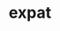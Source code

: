 ---
title: "expat"
layout: cache
categories: [package, develop]
meta: {"versions": ["2.6.2"], "compilers": ["gcc@=10.2.1", "oneapi@=2023.2.0"], "oss": ["amzn2", "centos7"], "platforms": ["linux"], "targets": ["x86_64_v3", "x86_64_v4"], "stacks": ["aws-pcluster-x86_64_v4", "developer-tools-manylinux2014", "root"], "num_specs": 3, "num_specs_by_stack": {"aws-pcluster-x86_64_v4": 2, "root": 3, "developer-tools-manylinux2014": 1}}
spec_details: [{"hash": "kpcbbjnsgunzwkwafrmtklurci4ocgwq", "compiler": "oneapi@=2023.2.0", "versions": ["2.6.2"], "os": "amzn2", "platform": "linux", "target": "x86_64_v4", "variants": ["build_system=autotools", "+libbsd"], "stacks": ["aws-pcluster-x86_64_v4", "root"], "size": "-", "tarball": "https://binaries.spack.io/develop/build_cache/linux-amzn2-x86_64_v4/oneapi-2023.2.0/expat-2.6.2/linux-amzn2-x86_64_v4-oneapi-2023.2.0-expat-2.6.2-kpcbbjnsgunzwkwafrmtklurci4ocgwq.spack"}, {"hash": "2okhtkbi2e3m6ru24fpa5vnlrefgulfl", "compiler": "oneapi@=2023.2.0", "versions": ["2.6.2"], "os": "amzn2", "platform": "linux", "target": "x86_64_v3", "variants": ["build_system=autotools", "+libbsd"], "stacks": ["aws-pcluster-x86_64_v4", "root"], "size": "-", "tarball": "https://binaries.spack.io/develop/build_cache/linux-amzn2-x86_64_v3/oneapi-2023.2.0/expat-2.6.2/linux-amzn2-x86_64_v3-oneapi-2023.2.0-expat-2.6.2-2okhtkbi2e3m6ru24fpa5vnlrefgulfl.spack"}, {"hash": "obmrylltjkazgjo4ctinzudxcxaoyl7l", "compiler": "gcc@=10.2.1", "versions": ["2.6.2"], "os": "centos7", "platform": "linux", "target": "x86_64_v3", "variants": ["build_system=autotools", "+libbsd"], "stacks": ["developer-tools-manylinux2014", "root"], "size": "-", "tarball": "https://binaries.spack.io/develop/build_cache/linux-centos7-x86_64_v3/gcc-10.2.1/expat-2.6.2/linux-centos7-x86_64_v3-gcc-10.2.1-expat-2.6.2-obmrylltjkazgjo4ctinzudxcxaoyl7l.spack"}]
---